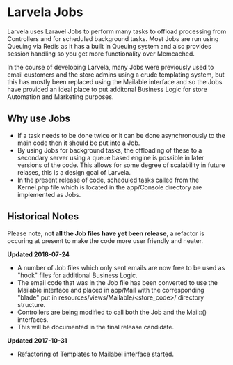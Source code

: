 # Larvela Jobs

Larvela uses Laravel Jobs to perform many tasks to offload processing from Controllers and for scheduled background tasks. Most Jobs are run using Queuing via Redis as it has a built in Queuing system and also provides session handling so you get more functionality over Memcached.

In the course of developing Larvela, many Jobs were previously used to email customers and the store admins using a crude templating system, but this has mostly been replaced using the Mailable interface and so the Jobs have provided an ideal place to put additonal Business Logic for store Automation and Marketing purposes.


## Why use Jobs

- If a task needs to be done twice or it can be done asynchronously to the main code then it should be put into a Job.
- By using Jobs for background tasks, the offloading of these to a secondary server using a queue based engine is possible in later versions of the code. This allows for some degree of scalability in future relases, this is a design goal of Larvela.
- In the present release of code, scheduled tasks called from the Kernel.php file which is located in the app/Console directory are implemented as Jobs.

## Historical Notes

Please note, **not all the Job files have yet been release**, a refactor is occuring at present to make the code more user friendly and neater.

**Updated 2018-07-24**

- A number of Job files which only sent emails are now free to be used as "hook" files for additional Business Logic.
- The email code that was in the Job file has been converted to use the Mailable interface and placed in app/Mail with the corresponding "blade" put in resources/views/Mailable/<store_code>/ directory structure.
- Controllers are being modified to call both the Job and the Mail::() interfaces.
- This will be documented in the final release candidate.


**Updated 2017-10-31**

- Refactoring of Templates to Mailabel interface started.

